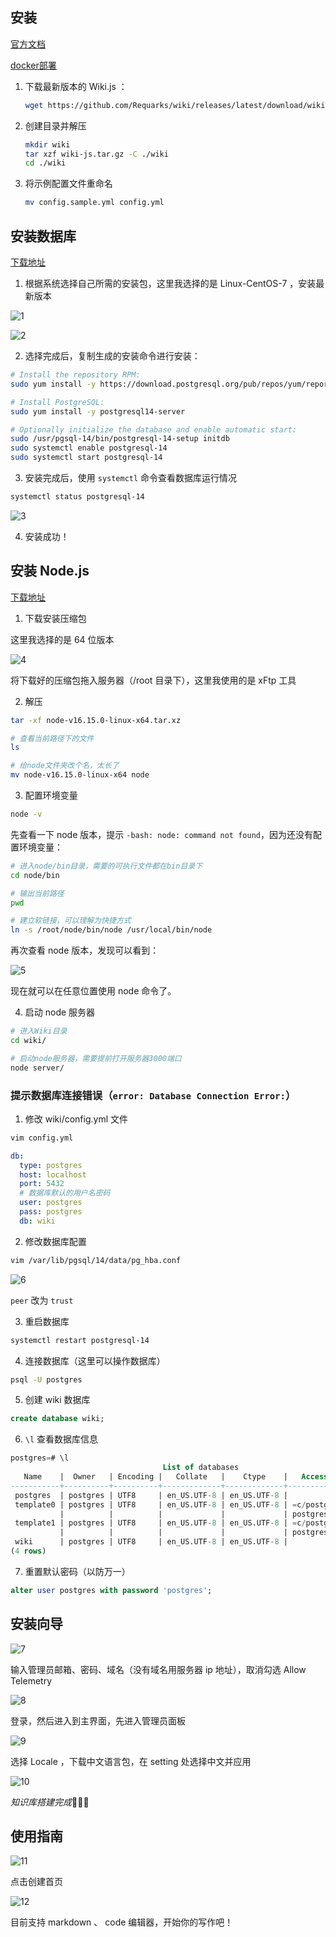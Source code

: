 ##  安装

[官方文档](https://docs.requarks.io/)

[docker部署](http://imbajin.com/2019-11-26-%E7%94%A8Wiki.js%E6%9D%A5%E4%BC%98%E9%9B%85%E7%9A%84%E7%AE%A1%E7%90%86%E6%96%87%E6%A1%A3/)

1. 下载最新版本的 Wiki.js ：

    ```bash
    wget https://github.com/Requarks/wiki/releases/latest/download/wiki-js.tar.gz
    ```
2. 创建目录并解压
   
    ```bash
    mkdir wiki
    tar xzf wiki-js.tar.gz -C ./wiki
    cd ./wiki
    ```
3. 将示例配置文件重命名
   
    ```bash
    mv config.sample.yml config.yml
    ```

## 安装数据库 

[下载地址](https://www.postgresql.org/download/)


1. 根据系统选择自己所需的安装包，这里我选择的是 Linux-CentOS-7 ，安装最新版本

![1](https://gxmnzl.cn///img/202205311019169.png)

![2](https://gxmnzl.cn///img/202205311021197.png)

2. 选择完成后，复制生成的安装命令进行安装：

```bash
# Install the repository RPM:
sudo yum install -y https://download.postgresql.org/pub/repos/yum/reporpms/EL-7-x86_64/pgdg-redhat-repo-latest.noarch.rpm

# Install PostgreSQL:
sudo yum install -y postgresql14-server

# Optionally initialize the database and enable automatic start:
sudo /usr/pgsql-14/bin/postgresql-14-setup initdb
sudo systemctl enable postgresql-14
sudo systemctl start postgresql-14
```

3. 安装完成后，使用 `systemctl` 命令查看数据库运行情况

```bash
systemctl status postgresql-14
```

![3](https://gxmnzl.cn///img/202205311030724.png)

4. 安装成功！



## 安装 Node.js

[下载地址](https://nodejs.org/zh-cn/download/)

1. 下载安装压缩包

这里我选择的是 64 位版本

![4](https://gxmnzl.cn///img/202205311032314.png)


将下载好的压缩包拖入服务器（/root 目录下），这里我使用的是 xFtp 工具

2. 解压

```bash
tar -xf node-v16.15.0-linux-x64.tar.xz

# 查看当前路径下的文件
ls

# 给node文件夹改个名，太长了
mv node-v16.15.0-linux-x64 node
```

3. 配置环境变量

```bash
node -v
```

先查看一下 node 版本，提示 `-bash: node: command not found`，因为还没有配置环境变量：

```bash
# 进入node/bin目录，需要的可执行文件都在bin目录下
cd node/bin

# 输出当前路径
pwd

# 建立软链接，可以理解为快捷方式
ln -s /root/node/bin/node /usr/local/bin/node
```

再次查看 node 版本，发现可以看到：

![5](https://gxmnzl.cn///img/202205311102998.png)

现在就可以在任意位置使用 node 命令了。

4. 启动 node 服务器

```bash
# 进入Wiki目录
cd wiki/

# 启动node服务器，需要提前打开服务器3000端口
node server/
```

### 提示数据库连接错误（`error: Database Connection Error:`）

1. 修改 wiki/config.yml 文件

```bash
vim config.yml
```

```yml
db:
  type: postgres
  host: localhost
  port: 5432
  # 数据库默认的用户名密码
  user: postgres
  pass: postgres
  db: wiki
```

2. 修改数据库配置

```bash
vim /var/lib/pgsql/14/data/pg_hba.conf
```

![6](https://gxmnzl.cn///img/202205311121384.png)

`peer` 改为 `trust`

3. 重启数据库

```bash
systemctl restart postgresql-14
```

4. 连接数据库（这里可以操作数据库）

```bash
psql -U postgres
```

5. 创建 wiki 数据库

```sql
create database wiki;
```

6. `\l` 查看数据库信息

```sql
postgres=# \l
                                  List of databases
   Name    |  Owner   | Encoding |   Collate   |    Ctype    |   Access privileges   
-----------+----------+----------+-------------+-------------+-----------------------
 postgres  | postgres | UTF8     | en_US.UTF-8 | en_US.UTF-8 | 
 template0 | postgres | UTF8     | en_US.UTF-8 | en_US.UTF-8 | =c/postgres          +
           |          |          |             |             | postgres=CTc/postgres
 template1 | postgres | UTF8     | en_US.UTF-8 | en_US.UTF-8 | =c/postgres          +
           |          |          |             |             | postgres=CTc/postgres
 wiki      | postgres | UTF8     | en_US.UTF-8 | en_US.UTF-8 | 
(4 rows)
```

7. 重置默认密码（以防万一）

```sql
alter user postgres with password 'postgres';
```

## 安装向导

![7](https://gxmnzl.cn///img/202205311145607.png)

输入管理员邮箱、密码、域名（没有域名用服务器 ip 地址），取消勾选 Allow Telemetry

![8](https://gxmnzl.cn///img/202205311147635.png)


登录，然后进入到主界面，先进入管理员面板

![9](https://gxmnzl.cn///img/202205311148977.png)

选择 Locale ，下载中文语言包，在 setting 处选择中文并应用

![10](https://gxmnzl.cn///img/202205311150360.png)


*知识库搭建完成*🎉🎉🎉


## 使用指南

![11](https://gxmnzl.cn///img/202205311154609.png)

点击创建首页

![12](https://gxmnzl.cn///img/202205311154904.png)

目前支持 markdown 、 code 编辑器，开始你的写作吧！

